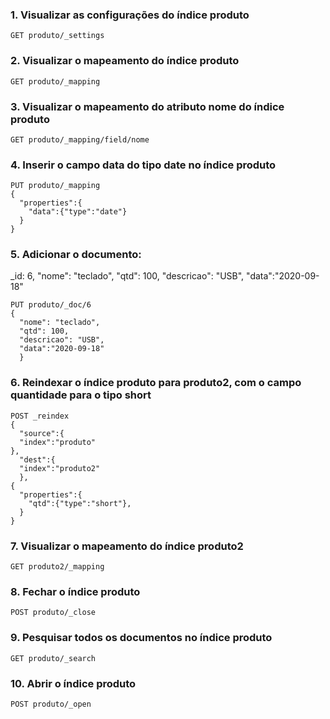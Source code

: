 ### 1. Visualizar as configurações do índice produto
```
GET produto/_settings
```
### 2. Visualizar o mapeamento do índice produto
```
GET produto/_mapping
```
### 3. Visualizar o mapeamento do atributo nome do índice produto
```
GET produto/_mapping/field/nome
```
### 4. Inserir o campo data do tipo date no índice produto
```
PUT produto/_mapping
{
  "properties":{
    "data":{"type":"date"}
  }
}
```
### 5. Adicionar o documento:

_id: 6, "nome": "teclado", "qtd": 100, "descricao": "USB", "data":"2020-09-18"
```
PUT produto/_doc/6
{
  "nome": "teclado",
  "qtd": 100,
  "descricao": "USB",
  "data":"2020-09-18"
  }
```
### 6. Reindexar o índice produto para produto2, com o campo quantidade para o tipo short
```
POST _reindex
{
  "source":{
  "index":"produto"
},
  "dest":{
  "index":"produto2"
  },
{
  "properties":{
    "qtd":{"type":"short"},
  }
}
```
### 7. Visualizar o mapeamento do índice produto2
```
GET produto2/_mapping
```
### 8. Fechar o índice produto
```
POST produto/_close
```
### 9. Pesquisar todos os documentos no índice produto
```
GET produto/_search
```
### 10. Abrir o índice produto
```
POST produto/_open
```
